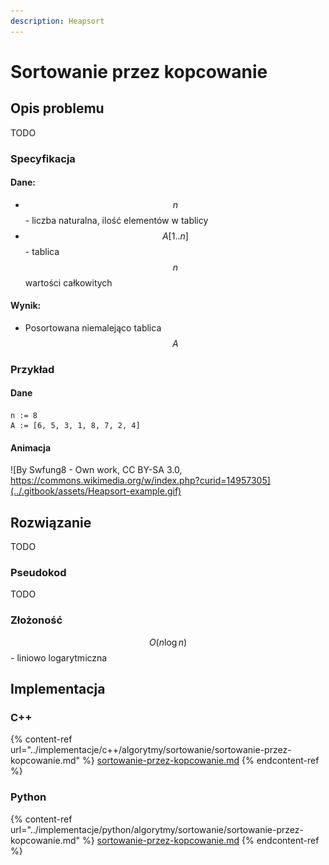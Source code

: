 ```yaml
---
description: Heapsort
---
```


# Sortowanie przez kopcowanie

## Opis problemu

TODO

### Specyfikacja

#### Dane:

* $$n$$ - liczba naturalna, ilość elementów w tablicy
* $$A[1..n]$$ - tablica $$n$$ wartości całkowitych

#### Wynik:

* Posortowana niemalejąco tablica $$A$$ 

### Przykład

#### Dane

```
n := 8
A := [6, 5, 3, 1, 8, 7, 2, 4]
```

#### Animacja

![By Swfung8 - Own work, CC BY-SA 3.0, https://commons.wikimedia.org/w/index.php?curid=14957305](../.gitbook/assets/Heapsort-example.gif)

## Rozwiązanie

TODO

### Pseudokod

TODO

### Złożoność

$$O(n\log{n})$$ - liniowo logarytmiczna

## Implementacja

### C++

{% content-ref url="../implementacje/c++/algorytmy/sortowanie/sortowanie-przez-kopcowanie.md" %}
[sortowanie-przez-kopcowanie.md](../implementacje/c++/algorytmy/sortowanie/sortowanie-przez-kopcowanie.md)
{% endcontent-ref %}

### Python

{% content-ref url="../implementacje/python/algorytmy/sortowanie/sortowanie-przez-kopcowanie.md" %}
[sortowanie-przez-kopcowanie.md](../implementacje/python/algorytmy/sortowanie/sortowanie-przez-kopcowanie.md)
{% endcontent-ref %}
